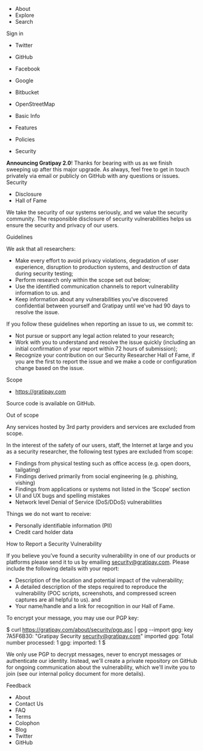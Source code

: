*   About
*   Explore
*   Search

Sign in

*   Twitter
*   GitHub
*   Facebook
*   Google
*   Bitbucket
*   OpenStreetMap

*   Basic Info
*   Features
*   Policies
*   Security

**Announcing Gratipay 2.0**! Thanks for bearing with us as we finish sweeping up after this major upgrade. As always, feel free to get in touch privately via email or publicly on GitHub with any questions or issues. Security

*   Disclosure
*   Hall of Fame

We take the security of our systems seriously, and we value the security community. The responsible disclosure of security vulnerabilities helps us ensure the security and privacy of our users.

Guidelines

We ask that all researchers:

*   Make every effort to avoid privacy violations, degradation of user experience, disruption to production systems, and destruction of data during security testing;
*   Perform research only within the scope set out below;
*   Use the identified communication channels to report vulnerability information to us. and
*   Keep information about any vulnerabilities you’ve discovered confidential between yourself and Gratipay until we’ve had 90 days to resolve the issue.

If you follow these guidelines when reporting an issue to us, we commit to:

*   Not pursue or support any legal action related to your research;
*   Work with you to understand and resolve the issue quickly (including an initial confirmation of your report within 72 hours of submission);
*   Recognize your contribution on our Security Researcher Hall of Fame, if you are the first to report the issue and we make a code or configuration change based on the issue.

Scope

*   https://gratipay.com

Source code is available on GitHub.

Out of scope

Any services hosted by 3rd party providers and services are excluded from scope.

In the interest of the safety of our users, staff, the Internet at large and you as a security researcher, the following test types are excluded from scope:

*   Findings from physical testing such as office access (e.g. open doors, tailgating)
*   Findings derived primarily from social engineering (e.g. phishing, vishing)
*   Findings from applications or systems not listed in the ‘Scope’ section
*   UI and UX bugs and spelling mistakes
*   Network level Denial of Service (DoS/DDoS) vulnerabilities

Things we do not want to receive:

*   Personally identifiable information (PII)
*   Credit card holder data

How to Report a Security Vulnerability

If you believe you’ve found a security vulnerability in one of our products or platforms please send it to us by emailing security@gratipay.com. Please include the following details with your report:

*   Description of the location and potential impact of the vulnerability;
*   A detailed description of the steps required to reproduce the vulnerability (POC scripts, screenshots, and compressed screen captures are all helpful to us). and
*   Your name/handle and a link for recognition in our Hall of Fame.

To encrypt your message, you may use our PGP key:

$ curl https://gratipay.com/about/security/pgp.asc | gpg --import gpg: key 7A5F6B30: "Gratipay Security <security@gratipay.com>" imported gpg: Total number processed: 1 gpg: imported: 1 $

We only use PGP to decrypt messages, never to encrypt messages or authenticate our identity. Instead, we'll create a private repository on GitHub for ongoing communication about the vulnerability, which we'll invite you to join (see our internal policy document for more details).

Feedback

*   About
*   Contact Us
*   FAQ
*   Terms
*   Colophon
*   Blog
*   Twitter
*   GitHub
